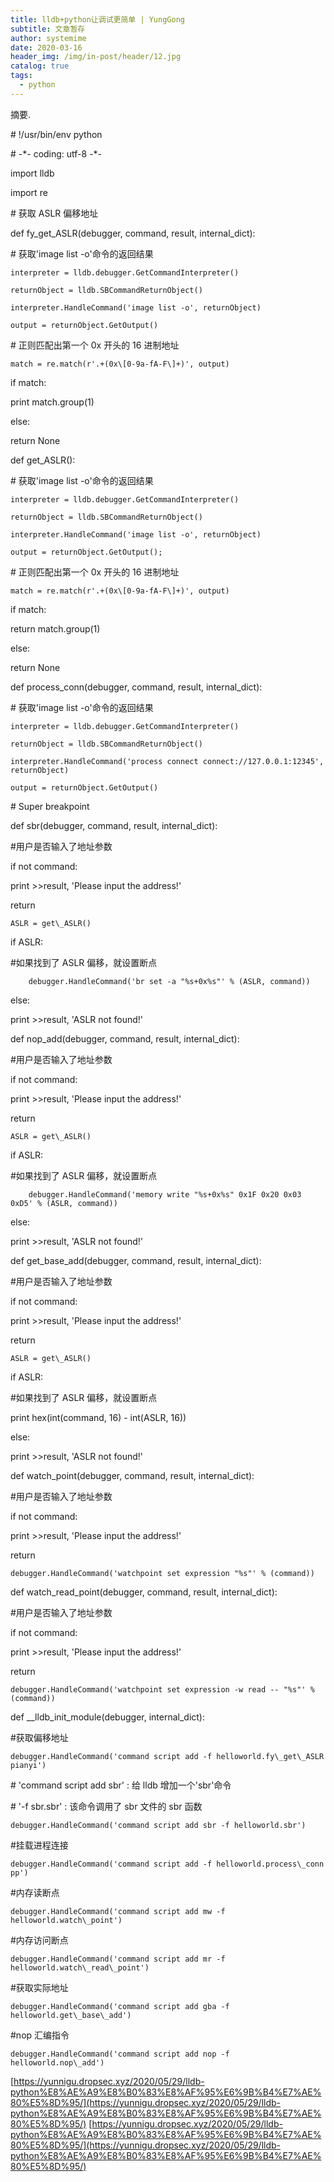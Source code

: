 ```yaml
---
title: lldb+python让调试更简单 | YungGong
subtitle: 文章暂存
author: systemime
date: 2020-03-16
header_img: /img/in-post/header/12.jpg
catalog: true
tags:
  - python
---
```

摘要.

<!-- more -->
\# !/usr/bin/env python

\# -\*- coding: utf-8 -\*-

import lldb

import re

\# 获取 ASLR 偏移地址

def fy_get_ASLR(debugger, command, result, internal_dict):

\# 获取'image list -o'命令的返回结果

    interpreter = lldb.debugger.GetCommandInterpreter()

    returnObject = lldb.SBCommandReturnObject()

    interpreter.HandleCommand('image list -o', returnObject)

    output = returnObject.GetOutput()

\# 正则匹配出第一个 0x 开头的 16 进制地址

    match = re.match(r'.+(0x\[0-9a-fA-F\]+)', output)

if match:

print match.group(1)

else:

return None

def get_ASLR():

\# 获取'image list -o'命令的返回结果

    interpreter = lldb.debugger.GetCommandInterpreter()

    returnObject = lldb.SBCommandReturnObject()

    interpreter.HandleCommand('image list -o', returnObject)

    output = returnObject.GetOutput();

\# 正则匹配出第一个 0x 开头的 16 进制地址

    match = re.match(r'.+(0x\[0-9a-fA-F\]+)', output)

if match:

return match.group(1)

else:

return None

def process_conn(debugger, command, result, internal_dict):

\# 获取'image list -o'命令的返回结果

    interpreter = lldb.debugger.GetCommandInterpreter()

    returnObject = lldb.SBCommandReturnObject()

    interpreter.HandleCommand('process connect connect://127.0.0.1:12345', returnObject)

    output = returnObject.GetOutput()

\# Super breakpoint

def sbr(debugger, command, result, internal_dict):

\#用户是否输入了地址参数

if not command:

print >>result, 'Please input the address!'

return

    ASLR = get\_ASLR()

if ASLR:

\#如果找到了 ASLR 偏移，就设置断点

        debugger.HandleCommand('br set -a "%s+0x%s"' % (ASLR, command))

else:

print >>result, 'ASLR not found!'

def nop_add(debugger, command, result, internal_dict):

\#用户是否输入了地址参数

if not command:

print >>result, 'Please input the address!'

return

    ASLR = get\_ASLR()

if ASLR:

\#如果找到了 ASLR 偏移，就设置断点

        debugger.HandleCommand('memory write "%s+0x%s" 0x1F 0x20 0x03 0xD5' % (ASLR, command))

else:

print >>result, 'ASLR not found!'

def get_base_add(debugger, command, result, internal_dict):

\#用户是否输入了地址参数

if not command:

print >>result, 'Please input the address!'

return

    ASLR = get\_ASLR()

if ASLR:

\#如果找到了 ASLR 偏移，就设置断点

print hex(int(command, 16) - int(ASLR, 16))

else:

print >>result, 'ASLR not found!'

def watch_point(debugger, command, result, internal_dict):

\#用户是否输入了地址参数

if not command:

print >>result, 'Please input the address!'

return

    debugger.HandleCommand('watchpoint set expression "%s"' % (command))

def watch_read_point(debugger, command, result, internal_dict):

\#用户是否输入了地址参数

if not command:

print >>result, 'Please input the address!'

return

    debugger.HandleCommand('watchpoint set expression -w read -- "%s"' % (command))

def \_\_lldb_init_module(debugger, internal_dict):

\#获取偏移地址

    debugger.HandleCommand('command script add -f helloworld.fy\_get\_ASLR pianyi')

\# 'command script add sbr' : 给 lldb 增加一个'sbr'命令

\# '-f sbr.sbr' : 该命令调用了 sbr 文件的 sbr 函数

    debugger.HandleCommand('command script add sbr -f helloworld.sbr')

\#挂载进程连接

    debugger.HandleCommand('command script add -f helloworld.process\_conn pp')

\#内存读断点

    debugger.HandleCommand('command script add mw -f helloworld.watch\_point')

\#内存访问断点

    debugger.HandleCommand('command script add mr -f helloworld.watch\_read\_point')

\#获取实际地址

    debugger.HandleCommand('command script add gba -f helloworld.get\_base\_add')

\#nop 汇编指令

    debugger.HandleCommand('command script add nop -f helloworld.nop\_add') 

 [https://yunnigu.dropsec.xyz/2020/05/29/lldb-python%E8%AE%A9%E8%B0%83%E8%AF%95%E6%9B%B4%E7%AE%80%E5%8D%95/](https://yunnigu.dropsec.xyz/2020/05/29/lldb-python%E8%AE%A9%E8%B0%83%E8%AF%95%E6%9B%B4%E7%AE%80%E5%8D%95/) 
 [https://yunnigu.dropsec.xyz/2020/05/29/lldb-python%E8%AE%A9%E8%B0%83%E8%AF%95%E6%9B%B4%E7%AE%80%E5%8D%95/](https://yunnigu.dropsec.xyz/2020/05/29/lldb-python%E8%AE%A9%E8%B0%83%E8%AF%95%E6%9B%B4%E7%AE%80%E5%8D%95/)
